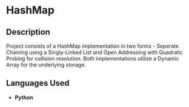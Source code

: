 <h1>HashMap</h1>


<h2>Description</h2>
Project consists of a HashMap implementation in two forms - Seperate Chaining using a Singly-Linked List and Open Addressing with Quadratic Probing for collision resolution. Both implementations utilize a Dynamic Array for the underlying storage. 
<br />


<h2>Languages Used</h2>

- <b>Python</b> 
